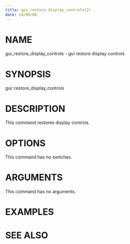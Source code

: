 ```yaml
---
title: gui_restore_display_controls(2)
date: 24/09/08
---
```


# NAME

gui_restore_display_controls - gui restore display controls

# SYNOPSIS

gui::restore_display_controls


# DESCRIPTION

This command restores display controls.

# OPTIONS

This command has no switches.

# ARGUMENTS

This command has no arguments.

# EXAMPLES

# SEE ALSO
